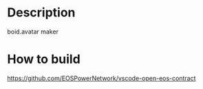 # Description
boid.avatar maker

# How to build
https://github.com/EOSPowerNetwork/vscode-open-eos-contract
